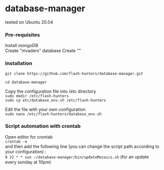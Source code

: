 # database-manager

tested on Ubuntu 20.04

### Pre-requisites
Install mongoDB  
Create "invaders" database
Create ""

### Installation

`git clone https://github.com/flash-hunters/database-manager.git`

`cd database-manager`

Copy the configuration file into /etc directory  
`sudo mkdir /etc/flash-hunters`  
`sudo cp etc/database_env.sh /etc/flash-hunters`  

Edit the file with your own configuration  
`sudo nano /etc/flash-hunters/database_env.sh`  

### Script automation with crontab

Open editor for crontab  
`crontab -e`  
and then add the following line (you can change the script path according to your configuration) :  
`0 22 * * sun ~/database-manager/bin/updateMosaics.sh` (for an update every sunday at 10pm) 